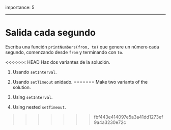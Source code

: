 importance: 5

---

# Salida cada segundo

Escriba una función `printNumbers(from, to)` que genere un número cada segundo, comenzando desde `from` y terminando con `to`.

<<<<<<< HEAD
Haz dos variantes de la solución.

1. Usando `setInterval`.
2. Usando `setTimeout` anidado.
=======
Make two variants of the solution.

1. Using `setInterval`.
2. Using nested `setTimeout`.
>>>>>>> fbf443e414097e5a3a41dd1273ef9a4a3230e72c
